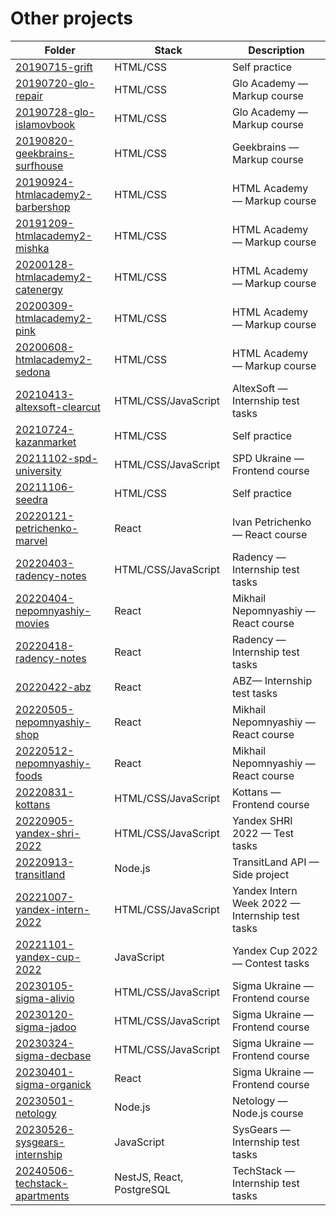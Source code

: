 # Other projects

| Folder                                                                  | Stack                          | Description
| ----------------------------------------------------------------------- | ------------------------------ | -----------------------------------------------
| [20190715-grift](./20190715-grift/)                                     | HTML/CSS                       | Self practice
| [20190720-glo-repair](./20190720-glo-repair/)                           | HTML/CSS                       | Glo Academy — Markup course
| [20190728-glo-islamovbook](./20190728-glo-islamovbook/)                 | HTML/CSS                       | Glo Academy — Markup course
| [20190820-geekbrains-surfhouse](./20190820-geekbrains-surfhouse/)       | HTML/CSS                       | Geekbrains — Markup course
| [20190924-htmlacademy2-barbershop](./20190924-htmlacademy2-barbershop/) | HTML/CSS                       | HTML Academy — Markup course
| [20191209-htmlacademy2-mishka](./20191209-htmlacademy2-mishka/)         | HTML/CSS                       | HTML Academy — Markup course
| [20200128-htmlacademy2-catenergy](./20200128-htmlacademy2-catenergy/)   | HTML/CSS                       | HTML Academy — Markup course
| [20200309-htmlacademy2-pink](./20200309-htmlacademy2-pink/)             | HTML/CSS                       | HTML Academy — Markup course
| [20200608-htmlacademy2-sedona](./20200608-htmlacademy2-sedona/)         | HTML/CSS                       | HTML Academy — Markup course
| [20210413-altexsoft-clearcut](./20210413-altexsoft-clearcut)            | HTML/CSS/JavaScript            | AltexSoft — Internship test tasks
| [20210724-kazanmarket](./20210724-kazanmarket/)                         | HTML/CSS                       | Self practice
| [20211102-spd-university](./20211102-spd-university)                    | HTML/CSS/JavaScript            | SPD Ukraine — Frontend course
| [20211106-seedra](./20211106-seedra/)                                   | HTML/CSS                       | Self practice
| [20220121-petrichenko-marvel](./20220121-petrichenko-marvel)            | React                          | Ivan Petrichenko — React course
| [20220403-radency-notes](./20220403-radency-notes)                      | HTML/CSS/JavaScript            | Radency — Internship test tasks
| [20220404-nepomnyashiy-movies](./20220404-nepomnyashiy-movies)          | React                          | Mikhail Nepomnyashiy — React course
| [20220418-radency-notes](./20220418-radency-notes)                      | React                          | Radency — Internship test tasks
| [20220422-abz](./20220422-abz)                                          | React                          | ABZ— Internship test tasks
| [20220505-nepomnyashiy-shop](./20220505-nepomnyashiy-shop)              | React                          | Mikhail Nepomnyashiy — React course
| [20220512-nepomnyashiy-foods](./20220512-nepomnyashiy-foods)            | React                          | Mikhail Nepomnyashiy — React course
| [20220831-kottans](./20220831-kottans)                                  | HTML/CSS/JavaScript            | Kottans — Frontend course
| [20220905-yandex-shri-2022](./20220905-yandex-shri-2022)                | HTML/CSS/JavaScript            | Yandex SHRI 2022 — Test tasks
| [20220913-transitland](./20220913-transitland)                          | Node.js                        | TransitLand API — Side project
| [20221007-yandex-intern-2022](./20221007-yandex-intern-2022)            | HTML/CSS/JavaScript            | Yandex Intern Week 2022 — Internship test tasks
| [20221101-yandex-cup-2022](./20221101-yandex-cup-2022)                  | JavaScript                     | Yandex Cup 2022 — Contest tasks
| [20230105-sigma-alivio](./20230105-sigma-alivio/)                       | HTML/CSS/JavaScript            | Sigma Ukraine — Frontend course
| [20230120-sigma-jadoo](./20230120-sigma-jadoo/)                         | HTML/CSS/JavaScript            | Sigma Ukraine — Frontend course
| [20230324-sigma-decbase](./20230324-sigma-decbase/)                     | HTML/CSS/JavaScript            | Sigma Ukraine — Frontend course
| [20230401-sigma-organick](./20230401-sigma-organick/)                   | React                          | Sigma Ukraine — Frontend course
| [20230501-netology](./20230501-netology/)                               | Node.js                        | Netology — Node.js course
| [20230526-sysgears-internship](./20230526-sysgears-internship)          | JavaScript                     | SysGears — Internship test tasks
| [20240506-techstack-apartments](./20240506-techstack-apartments)        | NestJS, React, PostgreSQL      | TechStack — Internship test tasks